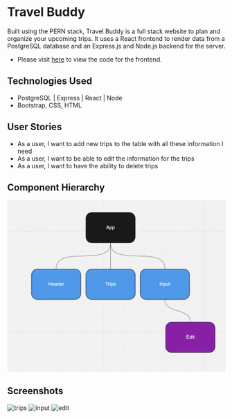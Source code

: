 # Travel Buddy

Built using the PERN stack, Travel Buddy is a full stack website to plan and organize your upcoming trips. It uses a React frontend to render data from a PostgreSQL database and an Express.js and Node.js backend for the server. 

- Please visit [here](https://github.com/JCollinJones25/travelbuddy_frontend) to view the code for the frontend.

## Technologies Used
- PostgreSQL | Express | React | Node
- Bootstrap, CSS, HTML

## User Stories
- As a user, I want to add new trips to the table with all these information I need
- As a user, I want to be able to edit the information for the trips
- As a user, I want to have the ability to delete trips 

## Component Hierarchy
![comp hierarchy](https://github.com/JCollinJones25/travelbuddy-frontend/blob/main/public/images/comps.png)

## Screenshots 
![trips](https://github.com/JCollinJones25/travelbuddy_frontend/blob/main/public/images/trips.png)
![input](https://github.com/JCollinJones25/travelbuddy_frontend/blob/main/public/images/input.png)
![edit](https://github.com/JCollinJones25/travelbuddy_frontend/blob/main/public/images/edit.png)
